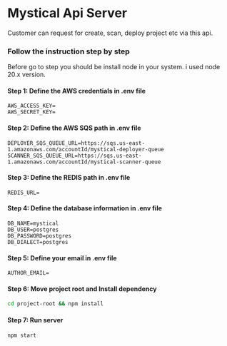 # Mystical Api Server

Customer can request for create, scan, deploy project etc via this api.


### Follow the instruction step by step
Before go to step you should be install node in your system. i used node 20.x version.


#### Step 1: Define the AWS credentials in .env file
```
AWS_ACCESS_KEY=
AWS_SECRET_KEY=
```

#### Step 2: Define the AWS SQS path in .env file
```
DEPLOYER_SQS_QUEUE_URL=https://sqs.us-east-1.amazonaws.com/accountId/mystical-deployer-queue
SCANNER_SQS_QUEUE_URL=https://sqs.us-east-1.amazonaws.com/accountId/mystical-scanner-queue
```

#### Step 3: Define the REDIS path in .env file
```
REDIS_URL=
```

#### Step 4: Define the database information in .env file
```
DB_NAME=mystical
DB_USER=postgres
DB_PASSWORD=postgres
DB_DIALECT=postgres
```

#### Step 5: Define your email in .env file
```
AUTHOR_EMAIL=
```

#### Step 6: Move project root and Install dependency
```sh
cd project-root && npm install
```

#### Step 7: Run server
```sh
npm start
```